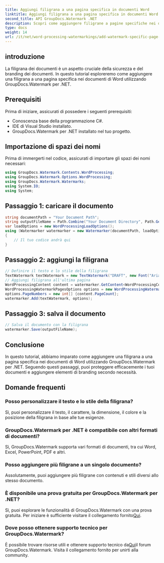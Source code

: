 ```yaml
---
title: Aggiungi filigrana a una pagina specifica in documenti Word
linktitle: Aggiungi filigrana a una pagina specifica in documenti Word
second_title: API GroupDocs.Watermark .NET
description: Scopri come aggiungere filigrane a pagine specifiche nei documenti Word utilizzando GroupDocs per .NET. Proteggi i tuoi contenuti senza sforzo.
type: docs
weight: 14
url: /it/net/word-processing-watermarkings/add-watermark-specific-page-word-docs/
---
```

## introduzione
La filigrana dei documenti è un aspetto cruciale della sicurezza e del branding dei documenti. In questo tutorial esploreremo come aggiungere una filigrana a una pagina specifica nei documenti di Word utilizzando GroupDocs.Watermark per .NET.
## Prerequisiti
Prima di iniziare, assicurati di possedere i seguenti prerequisiti:
- Conoscenza base della programmazione C#.
- IDE di Visual Studio installato.
- GroupDocs.Watermark per .NET installato nel tuo progetto.

## Importazione di spazi dei nomi
Prima di immergerti nel codice, assicurati di importare gli spazi dei nomi necessari:
```csharp
using GroupDocs.Watermark.Contents.WordProcessing;
using GroupDocs.Watermark.Options.WordProcessing;
using GroupDocs.Watermark.Watermarks;
using System.IO;
using System;
```
## Passaggio 1: caricare il documento
```csharp
string documentPath = "Your Document Path";
string outputFileName = Path.Combine("Your Document Directory", Path.GetFileName(documentPath));
var loadOptions = new WordProcessingLoadOptions();
using (Watermarker watermarker = new Watermarker(documentPath, loadOptions))
{
    // Il tuo codice andrà qui
}
```
## Passaggio 2: aggiungi la filigrana
```csharp
// Definire il testo e lo stile della filigrana
TextWatermark textWatermark = new TextWatermark("DRAFT", new Font("Arial", 42));
// Aggiungi filigrana all'ultima pagina
WordProcessingContent content = watermarker.GetContent<WordProcessingContent>();
WordProcessingWatermarkPagesOptions options = new WordProcessingWatermarkPagesOptions();
options.PageNumbers = new int[] {content.PageCount};
watermarker.Add(textWatermark, options);
```
## Passaggio 3: salva il documento
```csharp
// Salva il documento con la filigrana
watermarker.Save(outputFileName);
```

## Conclusione
In questo tutorial, abbiamo imparato come aggiungere una filigrana a una pagina specifica nei documenti di Word utilizzando GroupDocs.Watermark per .NET. Seguendo questi passaggi, puoi proteggere efficacemente i tuoi documenti e aggiungere elementi di branding secondo necessità.
## Domande frequenti
### Posso personalizzare il testo e lo stile della filigrana?
Sì, puoi personalizzare il testo, il carattere, la dimensione, il colore e la posizione della filigrana in base alle tue esigenze.
### GroupDocs.Watermark per .NET è compatibile con altri formati di documenti?
Sì, GroupDocs.Watermark supporta vari formati di documenti, tra cui Word, Excel, PowerPoint, PDF e altri.
### Posso aggiungere più filigrane a un singolo documento?
Assolutamente, puoi aggiungere più filigrane con contenuti e stili diversi allo stesso documento.
### È disponibile una prova gratuita per GroupDocs.Watermark per .NET?
 Sì, puoi esplorare le funzionalità di GroupDocs.Watermark con una prova gratuita. Per iniziare è sufficiente visitare il collegamento fornito[Qui](https://releases.groupdocs.com/).
### Dove posso ottenere supporto tecnico per GroupDocs.Watermark?
 È possibile trovare risorse utili e ottenere supporto tecnico da[Qui](https://forum.groupdocs.com/c/watermark/19)il forum GroupDocs.Watermark. Visita il collegamento fornito per unirti alla community.